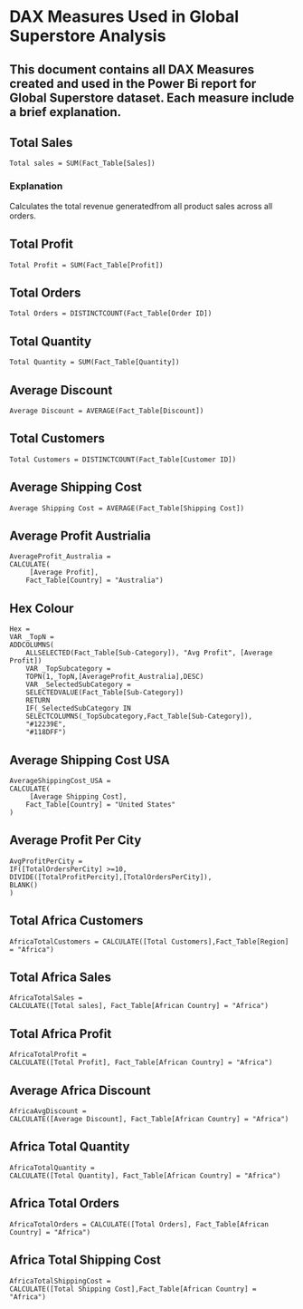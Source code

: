 # DAX Measures Used in Global Superstore Analysis

This document contains all DAX Measures created and used in the Power Bi report for Global Superstore dataset. Each measure include a brief explanation.
---
## Total Sales
```DAX
Total sales = SUM(Fact_Table[Sales])
```
### Explanation
Calculates the total revenue generatedfrom all product sales across all orders.

## Total Profit
```DAX
Total Profit = SUM(Fact_Table[Profit])
```
## Total Orders
```DAX
Total Orders = DISTINCTCOUNT(Fact_Table[Order ID])
```
## Total Quantity
```DAX
Total Quantity = SUM(Fact_Table[Quantity])
```
## Average Discount
```DAX
Average Discount = AVERAGE(Fact_Table[Discount])
```
## Total Customers
```DAX
Total Customers = DISTINCTCOUNT(Fact_Table[Customer ID])
```
## Average Shipping Cost
```DAX
Average Shipping Cost = AVERAGE(Fact_Table[Shipping Cost])
```
## Average Profit Austrialia
```DAX
AverageProfit_Australia = 
CALCULATE(
     [Average Profit],
    Fact_Table[Country] = "Australia")
```
## Hex Colour
```DAX
Hex = 
VAR _TopN =
ADDCOLUMNS(
    ALLSELECTED(Fact_Table[Sub-Category]), "Avg Profit", [Average Profit])
    VAR _TopSubcategory = 
    TOPN(1,_TopN,[AverageProfit_Australia],DESC)
    VAR _SelectedSubCategory =
    SELECTEDVALUE(Fact_Table[Sub-Category])
    RETURN
    IF(_SelectedSubCategory IN
    SELECTCOLUMNS(_TopSubcategory,Fact_Table[Sub-Category]), 
    "#12239E",
    "#118DFF")
```
## Average Shipping Cost USA
```DAX
AverageShippingCost_USA = 
CALCULATE(
     [Average Shipping Cost],
    Fact_Table[Country] = "United States"
)
```
## Average Profit Per City
```DAX
AvgProfitPerCity = 
IF([TotalOrdersPerCity] >=10, 
DIVIDE([TotalProfitPercity],[TotalOrdersPerCity]),
BLANK()
)
```
## Total Africa Customers
```DAX
AfricaTotalCustomers = CALCULATE([Total Customers],Fact_Table[Region] = "Africa")
```
## Total Africa Sales
```DAX
AfricaTotalSales = 
CALCULATE([Total sales], Fact_Table[African Country] = "Africa")
```
## Total Africa Profit
```DAX
AfricaTotalProfit = 
CALCULATE([Total Profit], Fact_Table[African Country] = "Africa")
```
## Average Africa Discount
```DAX
AfricaAvgDiscount = 
CALCULATE([Average Discount], Fact_Table[African Country] = "Africa")
```
## Africa Total Quantity
```DAX
AfricaTotalQuantity = 
CALCULATE([Total Quantity], Fact_Table[African Country] = "Africa")
```
## Africa Total Orders
```DAX
AfricaTotalOrders = CALCULATE([Total Orders], Fact_Table[African Country] = "Africa")
```
## Africa Total Shipping Cost
```DAX
AfricaTotalShippingCost = 
CALCULATE([Total Shipping Cost],Fact_Table[African Country] = "Africa")
```
